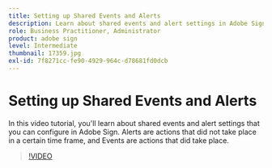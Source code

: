 ```yaml
---
title: Setting up Shared Events and Alerts
description: Learn about shared events and alert settings in Adobe Sign
role: Business Practitioner, Administrator
product: adobe sign
level: Intermediate
thumbnail: 17359.jpg
exl-id: 7f8271cc-fe90-4929-964c-d78681fd0dcb
---
```

# Setting up Shared Events and Alerts

In this video tutorial, you'll learn about shared events and alert settings that you can configure in Adobe Sign. Alerts are actions that did not take place in a certain time frame, and Events are actions that did take place.

>[!VIDEO](https://video.tv.adobe.com/v/17359?hidetitle=true)
